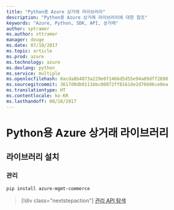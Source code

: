 ```yaml
---
title: "Python용 Azure 상거래 라이브러리"
description: "Python용 Azure 상거래 라이브러리에 대한 참조"
keywords: "Azure, Python, SDK, API, 상거래"
author: sptramer
ms.author: sttramer
manager: douge
ms.date: 07/10/2017
ms.topic: article
ms.prod: azure
ms.technology: azure
ms.devlang: python
ms.service: multiple
ms.openlocfilehash: 8acda8b4873a229e0f1466d5d55e94a89dff2898
ms.sourcegitcommit: 3617d0db0111bbc00072ff8161de2d76606ce0ea
ms.translationtype: HT
ms.contentlocale: ko-KR
ms.lasthandoff: 08/18/2017
---
```

# <a name="azure-commerce-libraries-for-python"></a>Python용 Azure 상거래 라이브러리

## <a name="install-the-libraries"></a>라이브러리 설치


### <a name="management"></a>관리

```bash
pip install azure-mgmt-commerce
```
> [!div class="nextstepaction"]
> [관리 API 탐색](/python/api/overview/azure/commerce/managementlibrary)